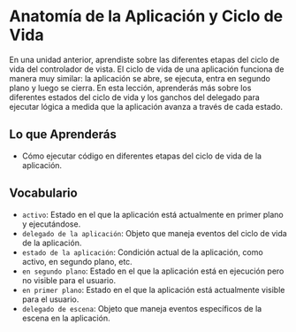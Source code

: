 # Anatomía de la Aplicación y Ciclo de Vida

En una unidad anterior, aprendiste sobre las diferentes etapas del ciclo de vida del controlador de vista. El ciclo de vida de una aplicación funciona de manera muy similar: la aplicación se abre, se ejecuta, entra en segundo plano y luego se cierra.
En esta lección, aprenderás más sobre los diferentes estados del ciclo de vida y los ganchos del delegado para ejecutar lógica a medida que la aplicación avanza a través de cada estado.

## Lo que Aprenderás
- Cómo ejecutar código en diferentes etapas del ciclo de vida de la aplicación.

## Vocabulario
- `activo`: Estado en el que la aplicación está actualmente en primer plano y ejecutándose.
- `delegado de la aplicación`: Objeto que maneja eventos del ciclo de vida de la aplicación.
- `estado de la aplicación`: Condición actual de la aplicación, como activo, en segundo plano, etc.
- `en segundo plano`: Estado en el que la aplicación está en ejecución pero no visible para el usuario.
- `en primer plano`: Estado en el que la aplicación está actualmente visible para el usuario.
- `delegado de escena`: Objeto que maneja eventos específicos de la escena en la aplicación.

